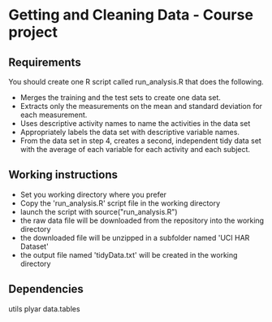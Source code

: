 # Getting and Cleaning Data - Course project

## Requirements

You should create one R script called run_analysis.R that does the following. 
* Merges the training and the test sets to create one data set.
* Extracts only the measurements on the mean and standard deviation for each measurement.
* Uses descriptive activity names to name the activities in the data set
* Appropriately labels the data set with descriptive variable names. 
* From the data set in step 4, creates a second, independent tidy data set with the average of each variable for each activity and each subject.

## Working instructions

* Set you working directory where you prefer
* Copy the 'run_analysis.R' script file in the working directory
* launch the script with source("run_analysis.R")
* the raw data file will be downloaded from the repository into the working directory
* the downloaded file will be unzipped in a subfolder named 'UCI HAR Dataset'
* the output file named 'tidyData.txt' will be created in the working directory

## Dependencies
utils
plyar
data.tables


